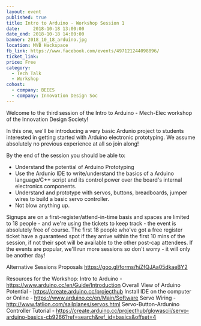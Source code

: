 ```yaml
---
layout: event
published: true
title: Intro to Arduino - Workshop Session 1
date:     2018-10-18 13:00:00
date_end: 2018-10-18 14:00:00
banner: 2018_10_18_arduino.jpg
location: MVB Hackspace
fb_link: https://www.facebook.com/events/497121244098896/
ticket_link:
price: Free
category:
  - Tech Talk
  - Workshop
cohost:
  - company: BEEES
  - company: Innovation Design Soc
---
```


Welcome to the third session of the Intro to Arduino - Mech-Elec workshop of the Innovation Design Society!

In this one, we'll be introducing a very basic Ardunio project to students interested in getting started with Arduino electronic prototyping. We assume absolutely no previous experience at all so join along!

By the end of the session you should be able to:

- Understand the potential of Arduino Prototyping
- Use the Ardunio IDE to write/understand the basics of a Arduino language/C++ script and its control power over the board's internal electronics components.
- Understand and prototype with servos, buttons, breadboards, jumper wires to build a basic servo controller.
- Not blow anything up.

Signups are on a first-register/attend-in-time basis and spaces are limited to 18 people - and we're using the tickets to keep track - the event is absolutely free of course. The first 18 people who've got a free register ticket have a guaranteed spot if they arrive within the first 10 mins of the session, if not their spot will be available to the other post-cap attendees. If the events are popular, we'll run more sessions so don't worry - it will only be another day!

Alternative Sessions Proposals
https://goo.gl/forms/hiZfQJAa05dkaeBY2

Resources for the Workshop:
Intro to Arduino - https://www.arduino.cc/en/Guide/Introduction
Overall View of Arduino Potential - https://create.arduino.cc/projecthub
Install IDE on the computer or Online - https://www.arduino.cc/en/Main/Software
Servo Wiring - http://www.fatlion.com/sailplanes/servos.html
Servo-Button-Ardunino Controller Tutorial - https://create.arduino.cc/projecthub/glowascii/servo-arduino-basics-cb9266?ref=search&ref_id=basics&offset=4
